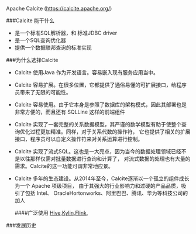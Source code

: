Apache Calcite (https://calcite.apache.org/)

###Calcite 能干什么
- 是一个标准SQL解析器，和 标准JDBC driver
- 是一个SQL查询优化器
- 提供一个数据联邦查询的标准实现

###为什么选择Calcite
- Calcite 使用Java 作为开发语言。容易嵌入现有服务应用当中。
- Calcite 容易扩展。在很多位置，它都提供了通俗易懂的可扩展接口，给程序员带来了无限的可能性。
- Calcite 容易使用。由于它本身是参照了数据库的架构模式，因此其部署也是非常方便的，而且还有 SQLLine 这样的前端组件
- Calcite 实现了一套完整的关系数据模型，其严谨的数学模型有助于使整个查询优化过程更加精准。同样，对于关系代数的操作符，
  它也提供了相关的扩展接口，程序员可以自定义操作符来对关系运算进行控制。
  
- Calcite 实现了流式SQL。这也是一大亮点，因为当今的数据处理领域已经不是以往那样仅需对批量数据进行查询和计算了，
  对流式数据的处理也有大量的需求。Calcite的这一功能可谓非常地应景。
  
- Calcite 多年的生态建设。从2014年至今，Calcite逐渐以一个孤立的组件成长为一个 Apache 项级项目，
  由于其强大的行业影响力和过硬的产品品质，吸引了包括 Intel、 OracleHortonworks、阿里巴巴、腾讯、华为等科技公司的加人

    ####广泛使用
    [Hive](),[Kylin](),[Flink](),

###发展历史

